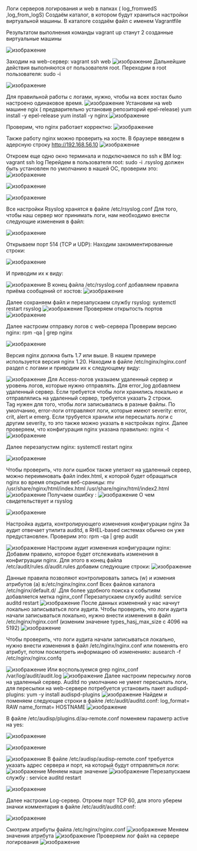 Логи серверов логирования и web в папках ( log_fromwedS ,log_from_logS)
Создаём каталог, в котором будут храниться настройки виртуальной машины. В каталоге создаём файл с именем Vagrantfile


Результатом выполнения команды vagrant up станут 2 созданные виртуальные машины

![изображение](https://github.com/AlexanderSerg-jun/hw_log/assets/85576634/d3eb15a3-7f03-4b9d-b453-c717be534047)

Заходим на web-сервер: vagrant ssh web
![изображение](https://github.com/AlexanderSerg-jun/hw_log/assets/85576634/a462659a-9882-46e7-9449-fdd95e932002)
Дальнейшие действия выполняются от пользователя root. Переходим в root пользователя: sudo -i

![изображение](https://github.com/AlexanderSerg-jun/hw_log/assets/85576634/9545412e-5add-4aa9-bf4e-a72db614ed35)

Для правильной работы c логами, нужно, чтобы на всех хостах было настроено одинаковое время. 
![изображение](https://github.com/AlexanderSerg-jun/hw_log/assets/85576634/7b560f12-e44c-4b2f-bb8c-4145596d835f)
Установим на web машине  ngix ( предварительно установив репозиторий epel-release)
yum install -y epel-release
yum install -y nginx
![изображение](https://github.com/AlexanderSerg-jun/hw_log/assets/85576634/c8acf74e-f9be-44ea-8b16-b29007ce995e)

Проверим, что nginx работает корректно:
![изображение](https://github.com/AlexanderSerg-jun/hw_log/assets/85576634/4f3961bf-10b5-4726-85bf-2907fd319bb0)

Также работу nginx можно проверить на хосте. В браузере ввведем в адерсную строку http://192.168.56.10 
![изображение](https://github.com/AlexanderSerg-jun/hw_log/assets/85576634/9c5e22e1-d514-4f2e-ab87-cabb7b0d7bde)

Откроем еще одно окно терминала и подключаемся по ssh к ВМ log: vagrant ssh log
Перейдем в пользователя root: sudo -i .rsyslog должен быть установлен по умолчанию в нашей ОС, проверим это:
![изображение](https://github.com/AlexanderSerg-jun/hw_log/assets/85576634/03861965-c7ee-4b95-be17-ad25a5390809)

![изображение](https://github.com/AlexanderSerg-jun/hw_log/assets/85576634/5ab85ef4-5b7b-4a2d-9af3-7894abf68ccf)


![изображение](https://github.com/AlexanderSerg-jun/hw_log/assets/85576634/c39fbb61-bb5e-4ad8-a082-2eb03eb8bd01)

Все настройки Rsyslog хранятся в файле /etc/rsyslog.conf 
Для того, чтобы наш сервер мог принимать логи, нам необходимо внести следующие изменения в файл:

![изображение](https://github.com/AlexanderSerg-jun/hw_log/assets/85576634/1d29d7f7-dc9d-4f53-b8c8-f29894312eba)
 
Открываем порт 514 (TCP и UDP):
Находим закомментированные строки:

![изображение](https://github.com/AlexanderSerg-jun/hw_log/assets/85576634/0091eabb-6054-4cf5-aaa1-5eb3955a0747)

И приводим их к виду:

![изображение](https://github.com/AlexanderSerg-jun/hw_log/assets/85576634/926ce7c6-b7ae-4358-bc48-511bc7ed25f2)
В конец файла /etc/rsyslog.conf добавляем правила приёма сообщений от хостов:
![изображение](https://github.com/AlexanderSerg-jun/hw_log/assets/85576634/74726e33-bf0c-4b13-8bbc-5d5516c1c451)


Далее сохраняем файл и перезапускаем службу rsyslog: systemctl restart rsyslog
![изображение](https://github.com/AlexanderSerg-jun/hw_log/assets/85576634/7e3697aa-48d3-456f-8931-4dc1c32d07f3)
Проверяем открытость портов
![изображение](https://github.com/AlexanderSerg-jun/hw_log/assets/85576634/c34739ed-8748-4235-9007-630bb5b920f6)

Далее настроим отправку логов с web-сервера
Проверим версию nginx: rpm -qa | grep nginx

![изображение](https://github.com/AlexanderSerg-jun/hw_log/assets/85576634/85c67558-ab9e-42e2-aeb1-4db90d80c7c2)

Версия nginx должна быть 1.7 или выше. В нашем примере используется версия nginx 1.20. 
Находим в файле /etc/nginx/nginx.conf раздел с логами и приводим их к следующему виду:

![изображение](https://github.com/AlexanderSerg-jun/hw_log/assets/85576634/8395821b-b617-4bf7-8d14-ceff813aa7b5)
Для Access-логов указыаем удаленный сервер и уровень логов, которые нужно отправлять. Для error_log добавляем удаленный сервер. Если требуется чтобы логи хранились локально и отправлялись на удаленный сервер, требуется указать 2 строки. 	
Tag нужен для того, чтобы логи записывались в разные файлы.
По умолчанию, error-логи отправляют логи, которые имеют severity: error, crit, alert и emerg. Если трубуется хранили или пересылать логи с другим severity, то это также можно указать в настройках nginx. 
Далее проверяем, что конфигурация nginx указана правильно: nginx -t
![изображение](https://github.com/AlexanderSerg-jun/hw_log/assets/85576634/bb6d0c7e-d067-47f3-8f38-50766524c42e)


Далее перезапустим nginx: systemctl restart nginx

![изображение](https://github.com/AlexanderSerg-jun/hw_log/assets/85576634/4e423412-99d9-4793-a856-55f27fdb3912)

Чтобы проверить, что логи ошибок также улетают на удаленный сервер, можно переимновать файл index.html, к которой будет обращаться nginx во время открытия веб-сраницы: mv /usr/share/nginx/html/index.html /usr/share/nginx/html/index2.html
![изображение](https://github.com/AlexanderSerg-jun/hw_log/assets/85576634/26d39f6d-070e-472d-a182-74cad871cec1)
Получаем ошибку :
![изображение](https://github.com/AlexanderSerg-jun/hw_log/assets/85576634/bb7477ab-93d7-49dd-b159-88d1668a9b1c)
О чем свидетельствует и rsyslog 

![изображение](https://github.com/AlexanderSerg-jun/hw_log/assets/85576634/86707653-a44b-4077-b806-c39736f6056d)

 Настройка аудита, контролирующего изменения конфигурации nginx
За аудит отвечает утилита auditd, в RHEL-based системах обычно он уже предустановлен. Проверим это: rpm -qa | grep audit

![изображение](https://github.com/AlexanderSerg-jun/hw_log/assets/85576634/a4a11184-8bae-4f71-937b-39061f72375b)
Настроим аудит изменения конфигурации nginx:
Добавим правило, которое будет отслеживать изменения в конфигруации nginx. Для этого в конец файла /etc/audit/rules.d/audit.rules добавим следующие строки:
![изображение](https://github.com/AlexanderSerg-jun/hw_log/assets/85576634/3b659c5e-b243-462c-a660-63dd846c7efe)

Данные правила позволяют контролировать запись (w) и измения атрибутов (a) в:/etc/nginx/nginx.conf
Всех файлов каталога /etc/nginx/default.d/ .Для более удобного поиска к событиям добавляется метка nginx_conf
Перезапускаем службу auditd: service auditd restart
![изображение](https://github.com/AlexanderSerg-jun/hw_log/assets/85576634/3d80664c-93eb-4590-851d-48cd4f5ec115)
После данных изменений у нас начнут локально записываться логи аудита. Чтобы проверить, что логи аудита начали записываться локально, нужно внести изменения в файл /etc/nginx/nginx.conf (изменим значение types_hasj_max_size с 4096 на 5192)
![изображение](https://github.com/AlexanderSerg-jun/hw_log/assets/85576634/96c7aa05-229d-4fa5-9b87-a71f1fc7d83a)

Чтобы проверить, что логи аудита начали записываться локально, нужно внести изменения в файл /etc/nginx/nginx.conf или поменять его атрибут, потом посмотреть информацию об изменениях: ausearch -f /etc/nginx/nginx.confq

![изображение](https://github.com/AlexanderSerg-jun/hw_log/assets/85576634/c3e8a9ef-57f9-4186-b16d-6c0826a2a26c)
Или воспользуемся grep nginx_conf /var/log/audit/audit.log
![изображение](https://github.com/AlexanderSerg-jun/hw_log/assets/85576634/f128dd9f-7875-4ed6-9fc1-2265aa993a2d)
Далее настроим пересылку логов на удаленный сервер. Auditd по умолчанию не умеет пересылать логи, для пересылки на web-сервере потребуется установить пакет audispd-plugins: yum -y install audispd-plugins
![изображение](https://github.com/AlexanderSerg-jun/hw_log/assets/85576634/8c8e2f64-df55-487b-b2b7-0b103e09fa94)
Найдем и поменяем следующие строки в файле /etc/audit/auditd.conf: 
log_format= RAW
name_format= HOSTNAME
![изображение](https://github.com/AlexanderSerg-jun/hw_log/assets/85576634/1d71d07b-c6de-4d3c-9da1-d01e8f4aab30)

В файле /etc/audisp/plugins.d/au-remote.conf поменяем параметр active на yes:

![изображение](https://github.com/AlexanderSerg-jun/hw_log/assets/85576634/871d219b-7317-4ec9-895f-0000d20bac7d)

![изображение](https://github.com/AlexanderSerg-jun/hw_log/assets/85576634/80ff1b09-4301-4d80-a2a0-6e8788019d61)


![изображение](https://github.com/AlexanderSerg-jun/hw_log/assets/85576634/eae6efb3-efb4-48b8-95fd-86a1f28c8402)
В файле /etc/audisp/audisp-remote.conf требуется указать адрес сервера и порт, на который будут отправляться логи:
![изображение](https://github.com/AlexanderSerg-jun/hw_log/assets/85576634/21c58c61-c953-41ae-8d34-e2856830ef60)
Меняем наше значение 
![изображение](https://github.com/AlexanderSerg-jun/hw_log/assets/85576634/a7d236a2-9d24-4b78-9596-2d8b8b58cb46)
Перезапускаем службу : service auditd restart

![изображение](https://github.com/AlexanderSerg-jun/hw_log/assets/85576634/8a93feab-50fe-442e-a409-57243b0e945b)

Далее настроим Log-сервер. Отроем порт TCP 60, для этого уберем значки комментария в файле /etc/audit/auditd.conf:

![изображение](https://github.com/AlexanderSerg-jun/hw_log/assets/85576634/56d137a1-eca4-4352-91dd-9594602b2ce6)


Смотрим атрибуты файла /etc/nginx/nginx.conf
![изображение](https://github.com/AlexanderSerg-jun/hw_log/assets/85576634/377a77d6-eff3-4f3b-8ac8-f2765e94973c)
Меняем значения атрибута 
![изображение](https://github.com/AlexanderSerg-jun/hw_log/assets/85576634/2364bf5f-a3da-4554-acea-2f1f6b2260f6)
Проверяем лог файл на сервере логирования
![изображение](https://github.com/AlexanderSerg-jun/hw_log/assets/85576634/d78047c9-80ba-4f0e-b73d-5814a6f7d1e2)








